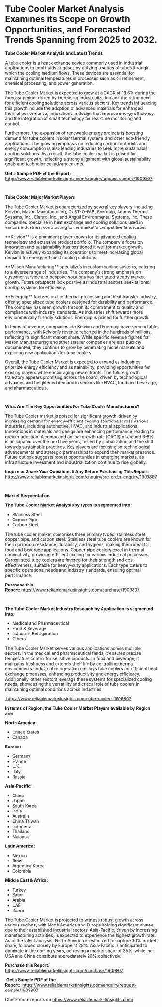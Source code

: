 <p><h1>Tube Cooler Market Analysis Examines its Scope on Growth Opportunities, and Forecasted Trends Spanning from 2025 to 2032.</h1></p><p><strong>Tube Cooler Market Analysis and Latest Trends</strong></p>
<p><p>A tube cooler is a heat exchange device commonly used in industrial applications to cool fluids or gases by utilizing a series of tubes through which the cooling medium flows. These devices are essential for maintaining optimal temperatures in processes such as oil refinement, chemical processing, and power generation. </p><p>The Tube Cooler Market is expected to grow at a CAGR of 13.6% during the forecast period, driven by increasing industrialization and the rising need for efficient cooling solutions across various sectors. Key trends influencing this growth include the adoption of advanced materials for enhanced thermal performance, innovations in design that improve energy efficiency, and the integration of smart technology for real-time monitoring and control. </p><p>Furthermore, the expansion of renewable energy projects is boosting demand for tube coolers in solar thermal systems and other eco-friendly applications. The growing emphasis on reducing carbon footprints and energy consumption is also leading industries to seek more sustainable cooling solutions. As a result, the tube cooler market is poised for significant growth, reflecting a strong alignment with global sustainability goals and technological advancements.</p></p>
<p><strong>Get a Sample PDF of the Report:&nbsp;</strong> <a href="https://www.reliablemarketinsights.com/enquiry/request-sample/1909807?utm_campaign=2531&utm_medium=2&utm_source=Github&utm_content=ia&utm_term=10042025&utm_id=tube-cooler">https://www.reliablemarketinsights.com/enquiry/request-sample/1909807</a></p>
<p>&nbsp;</p>
<p><strong>Tube Cooler Major Market Players</strong></p>
<p><p>The Tube Cooler Market is characterized by several key players, including Kelvion, Mason Manufacturing, CUST-O-FAB, Enerquip, Adams Thermal Systems, Inc., Elanco, Inc., and Anguil Environmental Systems, Inc. These companies specialize in heat exchange and cooling solutions used in various industries, contributing to the market's competitive landscape.</p><p>**Kelvion** is a prominent player known for its advanced cooling technology and extensive product portfolio. The company's focus on innovation and sustainability has positioned it well for market growth. Kelvion is actively expanding its operations to meet increasing global demand for energy-efficient cooling solutions.</p><p>**Mason Manufacturing** specializes in custom cooling systems, catering to a diverse range of industries. The company's strong emphasis on customer service and bespoke solutions has facilitated steady market growth. Future prospects look positive as industrial sectors seek tailored cooling systems for efficiency.</p><p>**Enerquip** focuses on the thermal processing and heat transfer industry, offering specialized tube coolers designed for durability and performance. The company has seen growth through its commitment to quality and compliance with industry standards. As industries shift towards more environmentally friendly solutions, Enerquip is poised for further growth.</p><p>In terms of revenue, companies like Kelvion and Enerquip have seen notable performance, with Kelvion's revenue reported in the hundreds of millions, reflecting its significant market share. While specific revenue figures for Mason Manufacturing and other smaller companies are less publicly documented, they continue to grow by penetrating niche markets and exploring new applications for tube coolers.</p><p>Overall, the Tube Cooler Market is expected to expand as industries prioritize energy efficiency and sustainability, providing opportunities for existing players while encouraging new entrants. The future growth trajectory appears promising across the board, driven by technological advances and heightened demand in sectors like HVAC, food and beverage, and pharmaceuticals.</p></p>
<p>&nbsp;</p>
<p><strong>What Are The Key Opportunities For Tube Cooler Manufacturers?</strong></p>
<p><p>The Tube Cooler market is poised for significant growth, driven by increasing demand for energy-efficient cooling solutions across various industries, including automotive, HVAC, and industrial applications. Innovations in materials and design are enhancing performance, leading to greater adoption. A compound annual growth rate (CAGR) of around 6-8% is anticipated over the next five years, fueled by globalization and the shift towards sustainable practices. Key players are focusing on technological advancements and strategic partnerships to expand their market presence. Future outlook suggests robust opportunities in emerging markets, as infrastructure investment and industrialization continue to rise globally.</p></p>
<p><strong>Inquire or Share Your Questions If Any Before Purchasing This Report:</strong> <a href="https://www.reliablemarketinsights.com/enquiry/pre-order-enquiry/1909807?utm_campaign=2531&utm_medium=2&utm_source=Github&utm_content=ia&utm_term=10042025&utm_id=tube-cooler">https://www.reliablemarketinsights.com/enquiry/pre-order-enquiry/1909807</a></p>
<p>&nbsp;</p>
<p><strong>Market Segmentation</strong></p>
<p><strong>The Tube Cooler Market Analysis by types is segmented into:</strong></p>
<p><ul><li>Stainless Steel</li><li>Copper Pipe</li><li>Carbon Steel</li></ul></p>
<p><p>The tube cooler market comprises three primary types: stainless steel, copper pipe, and carbon steel. Stainless steel tube coolers are known for their corrosion resistance, durability, and hygiene, making them ideal for food and beverage applications. Copper pipe coolers excel in thermal conductivity, providing efficient cooling for various industrial processes. Carbon steel tube coolers are favored for their strength and cost-effectiveness, suitable for heavy-duty applications. Each type caters to specific operational needs and industry standards, ensuring optimal performance.</p></p>
<p><strong>Purchase this Report:&nbsp;</strong><a href="https://www.reliablemarketinsights.com/purchase/1909807?utm_campaign=2531&utm_medium=2&utm_source=Github&utm_content=ia&utm_term=10042025&utm_id=tube-cooler">https://www.reliablemarketinsights.com/purchase/1909807</a></p>
<p>&nbsp;</p>
<p><strong>The Tube Cooler Market Industry Research by Application is segmented into:</strong></p>
<p><ul><li>Medical and Pharmaceutical</li><li>Food & Beverage</li><li>Industrial Refrigeration</li><li>Others</li></ul></p>
<p><p>The Tube Cooler Market serves various applications across multiple sectors. In the medical and pharmaceutical fields, it ensures precise temperature control for sensitive products. In food and beverage, it maintains freshness and extends shelf life by controlling thermal environments. Industrial refrigeration employs tube coolers for efficient heat exchange processes, enhancing productivity and energy efficiency. Additionally, other sectors leverage these systems for specialized cooling needs, showcasing the versatility and critical role of tube coolers in maintaining optimal conditions across industries.</p></p>
<p><a href="https://www.reliablemarketinsights.com/tube-cooler-r1909807?utm_campaign=2531&utm_medium=2&utm_source=Github&utm_content=ia&utm_term=10042025&utm_id=tube-cooler">&nbsp;https://www.reliablemarketinsights.com/tube-cooler-r1909807</a></p>
<p><strong>In terms of Region, the Tube Cooler Market Players available by Region are:</strong></p>
<p>
    <p> <strong> North America: </strong>
        <ul>
            <li>United States</li>
            <li>Canada</li>
        </ul>
        </p> 
    <p> <strong> Europe: </strong>
        <ul>
            <li>Germany</li>
            <li>France</li>
            <li>U.K.</li>
            <li>Italy</li>
            <li>Russia</li>
        </ul>
        </p> 
    <p> <strong> Asia-Pacific: </strong>
        <ul>
            <li>China</li>
            <li>Japan</li>
            <li>South Korea</li>
            <li>India</li>
            <li>Australia</li>
            <li>China Taiwan</li>
            <li>Indonesia</li>
            <li>Thailand</li>
            <li>Malaysia</li>
        </ul>
        </p> 
    <p> <strong> Latin America: </strong>
        <ul>
            <li>Mexico</li>
            <li>Brazil</li>
            <li>Argentina Korea</li>
            <li>Colombia</li>
        </ul>
        </p> 
    <p> <strong> Middle East & Africa: </strong>
        <ul>
            <li>Turkey</li>
            <li>Saudi</li>
            <li>Arabia</li>
            <li>UAE</li>
            <li>Korea</li>
        </ul>
    </p>
    </p>
<p><p>The Tube Cooler Market is projected to witness robust growth across various regions, with North America and Europe holding significant shares due to their established industrial sectors. Asia-Pacific, driven by increasing manufacturing activities, is expected to experience the highest growth rate. As of the latest analysis, North America is estimated to capture 30% market share, followed closely by Europe at 28%. Asia-Pacific is anticipated to dominate in the coming years, achieving a market share of 35%, while the USA and China contribute approximately 20% collectively.</p></p>
<p><strong>Purchase this Report: </strong><a href="https://www.reliablemarketinsights.com/purchase/1909807?utm_campaign=2531&utm_medium=2&utm_source=Github&utm_content=ia&utm_term=10042025&utm_id=tube-cooler">https://www.reliablemarketinsights.com/purchase/1909807</a></p>
<p>&nbsp;<strong>Get a Sample PDF of the Report:&nbsp;&nbsp;</strong><a href="https://www.reliablemarketinsights.com/enquiry/request-sample/1909807?utm_campaign=2531&utm_medium=2&utm_source=Github&utm_content=ia&utm_term=10042025&utm_id=tube-cooler">https://www.reliablemarketinsights.com/enquiry/request-sample/1909807</a></p>
<p><strong></strong></p>
<p>Check more reports on <a href="https://www.reliablemarketinsights.com/?utm_campaign=2531&utm_medium=2&utm_source=Github&utm_content=ia&utm_term=10042025&utm_id=tube-cooler">https://www.reliablemarketinsights.com/</a></p>